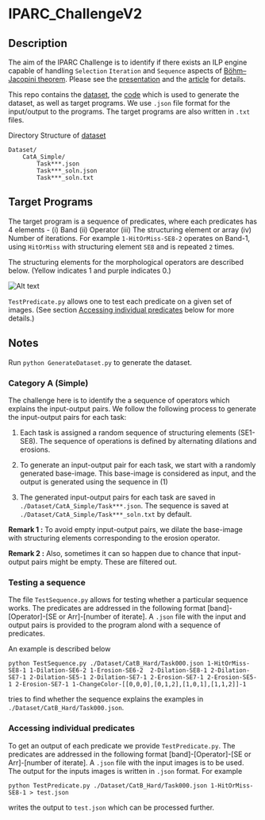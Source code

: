 # IPARC_ChallengeV2

## Description

The aim of the IPARC Challenge is to identify if there exists an ILP engine capable of handling `Selection` `Iteration` and `Sequence` aspects of  [Böhm–Jacopini theorem](https://en.wikipedia.org/wiki/Structured_program_theorem). Please see the [presentation](./img/IJCLR2022_Slides.pdf) and the [article](./img/ARC.pdf) for details.

This repo contains the [dataset](./Dataset/), the [code](./GenerateDataset.py) which is used to generate the dataset, as well as target programs. We use `.json` file format for the input/output to the programs. The target programs are also written in `.txt` files.

Directory Structure of [dataset](./Dataset/)

```
Dataset/
    CatA_Simple/
        Task***.json 
        Task***_soln.json 
        Task***_soln.txt       
```

## Target Programs

The target program is a sequence of predicates, where each predicates has 4 elements - (i) Band (ii) Operator (iii) The structuring element or array (iv) Number of iterations. For example `1-HitOrMiss-SE8-2` operates on Band-1, using `HitOrMiss` with structuring element `SE8` and is repeated `2` times. 

The structuring elements for the morphological operators are described below. (Yellow indicates 1 and purple indicates 0.)

![Alt text](./img/SE.png "List of Structuring Elements Used.")

`TestPredicate.py` allows one to test each predicate on a given set of images. (See section [Accessing individual predicates](#accessing-individual-predicates) below for more details.)

## Notes

Run `python GenerateDataset.py` to generate the dataset.

### Category A (Simple)

The challenge here is to identify the a sequence of operators which explains the input-output pairs. We follow the following process to generate the input-output pairs for each task:

1. Each task is assigned a random sequence of structuring elements (SE1-SE8). The sequence of operations is defined by alternating dilations and erosions.

2. To generate an input-output pair for each task, we start with a randomly generated base-image. This base-image is considered as input, and the output is generated using the sequence in (1)

3. The generated input-output pairs for each task are saved in `./Dataset/CatA_Simple/Task***.json`. The sequence is saved at `./Dataset/CatA_Simple/Task***_soln.txt` by default.

**Remark 1 :** To avoid empty input-output pairs, we dilate the base-image with structuring elements corresponding to the erosion operator. 

**Remark 2 :** Also, sometimes it can so happen due to chance that input-output pairs might be empty. These are filtered out.

### Testing a sequence

The file  `TestSequence.py` allows for testing whether a particular sequence works. The predicates are addressed in the following format [band]-[Operator]-[SE or Arr]-[number of iterate]. A `.json` file with the input and output pairs is provided to the program alond with a sequence of predicates.

An example is described below

```
python TestSequence.py ./Dataset/CatB_Hard/Task000.json 1-HitOrMiss-SE8-1 1-Dilation-SE6-2 1-Erosion-SE6-2  2-Dilation-SE8-1 2-Dilation-SE7-1 2-Dilation-SE5-1 2-Dilation-SE7-1 2-Erosion-SE7-1 2-Erosion-SE5-1 2-Erosion-SE7-1 1-ChangeColor-[[0,0,0],[0,1,2],[1,0,1],[1,1,2]]-1
```

tries to find whether the sequence explains the examples in `./Dataset/CatB_Hard/Task000.json`. 

### Accessing individual predicates

To get an output of each predicate we provide `TestPredicate.py`. The predicates are addressed in the following format [band]-[Operator]-[SE or Arr]-[number of iterate]. A `.json` file with the input images is to be used. The output for the inputs images is written in `.json` format. For example

```
python TestPredicate.py ./Dataset/CatB_Hard/Task000.json 1-HitOrMiss-SE8-1 > test.json
```

writes the output to `test.json` which can be processed further. 





